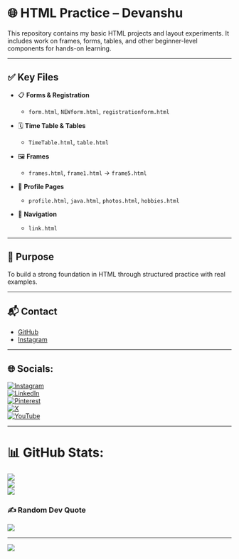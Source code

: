 # 🌐 HTML Practice – Devanshu

This repository contains my basic HTML projects and layout experiments. It includes work on frames, forms, tables, and other beginner-level components for hands-on learning.

---

## ✅ Key Files

- 📋 **Forms & Registration**
  - `form.html`, `NEWform.html`, `registrationform.html`

- 🗓️ **Time Table & Tables**
  - `TimeTable.html`, `table.html`

- 🖼️ **Frames**
  - `frames.html`, `frame1.html` → `frame5.html`

- 👤 **Profile Pages**
  - `profile.html`, `java.html`, `photos.html`, `hobbies.html`

- 🔗 **Navigation**
  - `link.html`

---

## 🧠 Purpose

To build a strong foundation in HTML through structured practice with real examples.

---

## 📬 Contact

- [GitHub](https://github.com/Devanshu-uu)  
- [Instagram](https://www.instagram.com/devanshu.uu?igsh=MW1ocGt6aG5xc3c1ZA==)

---

## 🌐 Socials:
[![Instagram](https://img.shields.io/badge/Instagram-%23E4405F.svg?logo=Instagram&logoColor=white)](https://instagram.com/devanshu.uu)  
[![LinkedIn](https://img.shields.io/badge/LinkedIn-%230077B5.svg?logo=linkedin&logoColor=white)](https://linkedin.com/in/devanshumaurya)  
[![Pinterest](https://img.shields.io/badge/Pinterest-%23E60023.svg?logo=Pinterest&logoColor=white)](https://pinterest.com/devanshu_uu)  
[![X](https://img.shields.io/badge/X-black.svg?logo=X&logoColor=white)](https://x.com/Devanshu_uu)  
[![YouTube](https://img.shields.io/badge/YouTube-%23FF0000.svg?logo=YouTube&logoColor=white)](https://youtube.com/@VispotGamer) 

---

# 📊 GitHub Stats:
![](https://github-readme-stats.vercel.app/api?username=Devanshu-uu&theme=chartreuse-dark&hide_border=false&include_all_commits=true&count_private=true)<br/>
![](https://nirzak-streak-stats.vercel.app/?user=Devanshu-uu&theme=chartreuse-dark&hide_border=false)<br/>
![](https://github-readme-stats.vercel.app/api/top-langs/?username=Devanshu-uu&theme=chartreuse-dark&hide_border=false&include_all_commits=true&count_private=true&layout=compact)

### ✍️ Random Dev Quote
![](https://quotes-github-readme.vercel.app/api?type=horizontal&theme=radical)

---
[![](https://visitcount.itsvg.in/api?id=Devanshu-uu&icon=4&color=3)](https://visitcount.itsvg.in)

<!-- Proudly created with GPRM ( https://gprm.itsvg.in ) -->
